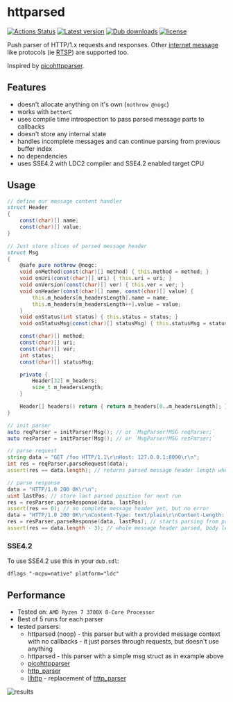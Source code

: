 # httparsed
[![Actions Status](https://github.com/tchaloupka/httparsed/workflows/D/badge.svg)](https://github.com/tchaloupka/httparsed/actions)
[![Latest version](https://img.shields.io/dub/v/httparsed.svg)](https://code.dlang.org/packages/httparsed)
[![Dub downloads](https://img.shields.io/dub/dt/httparsed.svg)](http://code.dlang.org/packages/httparsed)
[![license](https://img.shields.io/github/license/tchaloupka/httparsed.svg)](https://github.com/tchaloupka/httparsed/blob/master/LICENSE)

Push parser of HTTP/1.x requests and responses.
Other [internet message](https://tools.ietf.org/html/rfc5322) like protocols (ie [RTSP](https://tools.ietf.org/html/rfc7826)) are supported too.

Inspired by [picohttpparser](https://github.com/h2o/picohttpparser).

## Features

* doesn't allocate anything on it's own (`nothrow @nogc`)
* works with `betterC`
* uses compile time introspection to pass parsed message parts to callbacks
* doesn't store any internal state
* handles incomplete messages and can continue parsing from previous buffer index
* no dependencies
* uses SSE4.2 with LDC2 compiler and SSE4.2 enabled target CPU

## Usage

```D
// define our message content handler
struct Header
{
    const(char)[] name;
    const(char)[] value;
}

// Just store slices of parsed message header
struct Msg
{
    @safe pure nothrow @nogc:
    void onMethod(const(char)[] method) { this.method = method; }
    void onUri(const(char)[] uri) { this.uri = uri; }
    void onVersion(const(char)[] ver) { this.ver = ver; }
    void onHeader(const(char)[] name, const(char)[] value) {
        this.m_headers[m_headersLength].name = name;
        this.m_headers[m_headersLength++].value = value;
    }
    void onStatus(int status) { this.status = status; }
    void onStatusMsg(const(char)[] statusMsg) { this.statusMsg = statusMsg; }

    const(char)[] method;
    const(char)[] uri;
    const(char)[] ver;
    int status;
    const(char)[] statusMsg;

    private {
        Header[32] m_headers;
        size_t m_headersLength;
    }

    Header[] headers() return { return m_headers[0..m_headersLength]; }
}

// init parser
auto reqParser = initParser!Msg(); // or `MsgParser!MSG reqParser;`
auto resParser = initParser!Msg(); // or `MsgParser!MSG resParser;`

// parse request
string data = "GET /foo HTTP/1.1\r\nHost: 127.0.0.1:8090\r\n";
int res = reqParser.parseRequest(data);
assert(res == data.length); // returns parsed message header length when parsed sucessfully, 0 when there is no error, but message isn't complete yet, -errcode on error

// parse response
data = "HTTP/1.0 200 OK\r\n";
uint lastPos; // store last parsed position for next run
res = resParser.parseResponse(data, lastPos);
assert(res == 0); // no complete message header yet, but no error
data = "HTTP/1.0 200 OK\r\nContent-Type: text/plain\r\nContent-Length: 3\r\n\r\nfoo";
res = resParser.parseResponse(data, lastPos); // starts parsing from previous position
assert(res == data.length - 3); // whole message header parsed, body left to be handled based on actual header values
```

### SSE4.2

To use SSE4.2 use this in your `dub.sdl`:

```
dflags "-mcpu=native" platform="ldc"
```

## Performance

* Tested on: `AMD Ryzen 7 3700X 8-Core Processor`
* Best of 5 runs for each parser
* tested parsers:
  * httparsed (noop) - this parser but with a provided message context with no callbacks - it just parses through requests, but doesn't use anything
  * httparsed - this parser with a simple msg struct as in example above
  * [picohttpparser](https://github.com/h2o/picohttpparser)
  * [http_parser](https://github.com/nodejs/http-parser)
  * [llhttp](https://github.com/nodejs/llhttp) - replacement of [http_parser](https://github.com/nodejs/http-parser)

![results](https://i.imgur.com/q7x4RUX.png)
